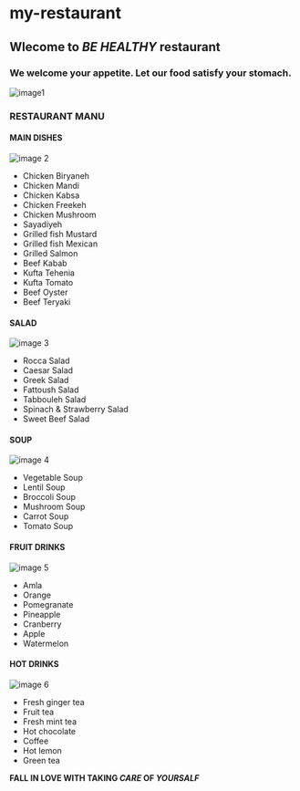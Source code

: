 # my-restaurant
## Wlecome to _BE HEALTHY_ restaurant

 ### We welcome your appetite. Let our food satisfy your stomach.

![image1](./images%20/1.jpg)



### RESTAURANT MANU

#### MAIN DISHES 
![image 2](./images%20/2.jpg)

* Chicken Biryaneh
* Chicken Mandi
* Chicken Kabsa
* Chicken Freekeh 
* Chicken Mushroom
* Sayadiyeh
* Grilled fish Mustard
* Grilled fish Mexican
* Grilled Salmon
* Beef Kabab
* Kufta Tehenia
* Kufta Tomato
* Beef Oyster
* Beef Teryaki
#### SALAD 
![image 3 ](./images%20/3.jpg)
* Rocca Salad
* Caesar Salad
* Greek Salad
* Fattoush Salad
* Tabbouleh Salad
* Spinach & Strawberry Salad
* Sweet Beef Salad

#### SOUP 
![image 4](./images%20/4.jpg) 

* Vegetable Soup
* Lentil Soup
* Broccoli Soup 
* Mushroom Soup
* Carrot Soup
* Tomato Soup

#### FRUIT DRINKS 
 ![image 5](./images%20/5.jpg)

 * Amla 
 * Orange
 * Pomegranate
 * Pineapple
 * Cranberry 
 * Apple 
 * Watermelon 

#### HOT DRINKS 
  ![image 6 ](./images%20/6.jpg)

* Fresh ginger tea
* Fruit tea
* Fresh mint tea
* Hot chocolate
* Coffee
* Hot lemon
* Green tea

**FALL IN LOVE WITH TAKING _CARE_ OF _YOURSALF_**




